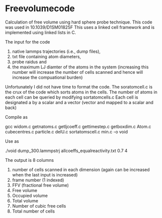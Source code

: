 # Freevolumecode
Calculation of free volume using hard sphere probe technique. This code was used in 10.1039/D1SM01825F 
This uses a linked cell framework and is implemented using linked lists in C.

The input for the code 
1) native lammps trajectories (i.e., dump files),
2) txt file containing atom diameters,
3) probe raidus and
4) the maximum LJ diamter of the atoms in the system (increasing this number will increase the number of cells scanned and hence will increase the compuational burden)
   
Unfortunately I did not have time to format the code. 
The soratomcell.c is the crux of the code which sorts atoms in the cells. 
The number of atoms in each cell can be queried by modifying sortatomcells.c
Each cell is designated a by a scalar and a vector (vector and mapped to a scalar and back) 

Compile as 

gcc widom.c getnatoms.c getljcoeff.c  gettimestep.c getboxdim.c  Atom.c cubecentres.c particle.c delU.c sortatomscell.c min.c -o void

Use as 

./void  dump_300.lammpstrj allcoeffs_equalreactivity.txt 0.7 4


The output is 8 columns

1. number of cells scanned in each dimension (again can be increased when the last input is increased)
2. frame number (1 indexed)
3. FFV (fractional free volume) 
4. Free volume
5. Occupied volume
6. Total volume
7. Number of cubic free cells
8. Total number of cells



